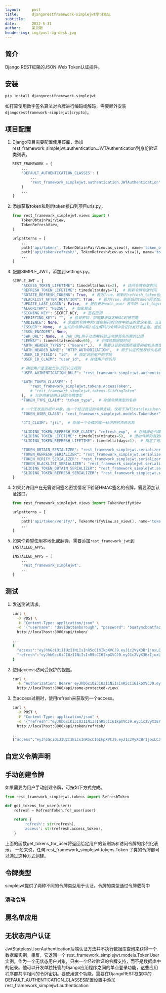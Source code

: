 ```yaml
---
layout:     post
title:      djangorestframework-simplejwt学习笔记
subtitle:   ...
date:       2022-5-31
author:     呆贝斯
header-img: img/post-bg-desk.jpg
---
```

## 简介

Django REST框架的JSON Web Token认证插件。

## 安装

```bash
pip install djangorestframework-simplejwt
```

如打算使用数字签名算法对令牌进行编码或解码，需要额外安装`djangorestframework-simplejwt[crypto]`。

## 项目配置

1. Django项目需要配置使用该库，添加 rest_framework_simplejwt.authentication.JWTAuthentication到身份验证类列表。

    ```python
    REST_FRAMEWORK = {
        ...
        'DEFAULT_AUTHENTICATION_CLASSES': (
            ...
            'rest_framework_simplejwt.authentication.JWTAuthentication',
        )
        ...
    }
    ```

2. 添加获取token和刷新token接口到项目urls.py。

    ```python
    from rest_framework_simplejwt.views import (
        TokenObtainPairView,
        TokenRefreshView,
    )
    
    urlpatterns = [
        ...
        path('api/token/', TokenObtainPairView.as_view(), name='token_obtain_pair'),
        path('api/token/refresh/', TokenRefreshView.as_view(), name='token_refresh'),
        ...
    ]
    ```

3. 配置SIMPLE_JWT，添加到settings.py。

   ```python
   SIMPLE_JWT = {
       "ACCESS_TOKEN_LIFETIME": timedelta(hours=2),  # 访问令牌有效时间
       "REFRESH_TOKEN_LIFETIME": timedelta(days=7),  # 刷新令牌有效时间
       "ROTATE_REFRESH_TOKENS": True,  # 若为True，刷新时refresh_token也会刷新
       "BLACKLIST_AFTER_ROTATION": True,  # 若为True，刷新后的token将添加到黑名单中
       "UPDATE_LAST_LOGIN": False,  # 是否更新auth_user 表中的 last_login 字段
       "ALGORITHM": "HS256",  # 加密算法
       "SIGNING_KEY": SECRET_KEY,  # 签名密钥
       "VERIFYING_KEY": "",  # 验证密钥，加密算法指定HMAC时被忽略
       "AUDIENCE": None,  # 生成的令牌中和/或在解码的令牌中验证的受众主张。当设置为 "无 "时，该字段被排除在令牌之外，并且不被验证。
       "ISSUER": None,  # 生成的令牌中和/或在解码的令牌中验证的发行者主张。当设置为 "无 "时，该字段被排除在令牌之外，并且不被验证。
       "JSON_ENCODER": None,
       "JWK_URL": None,  # JWK_URL用于动态解析验证令牌签名所需的公钥
       "LEEWAY": timedelta(seconds=60),  # 令牌过期回旋时间
       "AUTH_HEADER_TYPES": ("Bearer",),  # 需要认证的视图所接受的授权头类型
       "AUTH_HEADER_NAME": "HTTP_AUTHORIZATION",  # 用于认证的授权标头名称
       "USER_ID_FIELD": "id",  # 指定识别用户的字段
       "USER_ID_CLAIM": "user_id",  # 存储用户标识符
   
       # 确定用户是否被允许进行认证规则
       "USER_AUTHENTICATION_RULE": "rest_framework_simplejwt.authentication.default_user_authentication_rule",
   
       "AUTH_TOKEN_CLASSES": (
           "rest_framework_simplejwt.tokens.AccessToken",
           # "rest_framework_simplejwt.tokens.SlidingToken"
       ),  # 允许用来证明认证的令牌类型
       "TOKEN_TYPE_CLAIM": "token_type",  # 存储令牌类型的名称
   
       # 一个无状态的用户对象，由一个经过验证的令牌支持。仅用于JWTStatelessUserAuthentication认证后端。
       "TOKEN_USER_CLASS": "rest_framework_simplejwt.models.TokenUser",
   
       "JTI_CLAIM": "jti",  # 存储一个令牌的唯一标识符的声称名称
   
       "SLIDING_TOKEN_REFRESH_EXP_CLAIM": "refresh_exp",  # 存储滑动令牌刷新期的过期时间的名称
       "SLIDING_TOKEN_LIFETIME": timedelta(minutes=5),  # 滑动令牌的有效时间
       "SLIDING_TOKEN_REFRESH_LIFETIME": timedelta(days=1),  # 指定了可以刷新滑动令牌的有效时间
   
       "TOKEN_OBTAIN_SERIALIZER": "rest_framework_simplejwt.serializers.TokenObtainPairSerializer",
       "TOKEN_REFRESH_SERIALIZER": "rest_framework_simplejwt.serializers.TokenRefreshSerializer",
       "TOKEN_VERIFY_SERIALIZER": "rest_framework_simplejwt.serializers.TokenVerifySerializer",
       "TOKEN_BLACKLIST_SERIALIZER": "rest_framework_simplejwt.serializers.TokenBlacklistSerializer",
       "SLIDING_TOKEN_OBTAIN_SERIALIZER": "rest_framework_simplejwt.serializers.TokenObtainSlidingSerializer",
       "SLIDING_TOKEN_REFRESH_SERIALIZER": "rest_framework_simplejwt.serializers.TokenRefreshSlidingSerializer",
   }
   ```

4. 如果允许用户在无需访问签名密钥情况下验证HMAC签名的令牌，需要添加认证接口。

   ```python
   from rest_framework_simplejwt.views import TokenVerifyView
   
   urlpatterns = [
       ...
       path('api/token/verify/', TokenVerifyView.as_view(), name='token_verify'),
       ...
   ]
   ```

5. 如果你希望使用本地化或翻译，需要添加`rest_framework_jwt`到`INSTALLED_APPS`。

   ```python
   INSTALLED_APPS = [
       ...
       'rest_framework_simplejwt',
       ...
   ]
   ```

## 测试

1. 发送测试请求。

   ```bash
   curl \
     -X POST \
     -H "Content-Type: application/json" \
     -d '{"username": "davidattenborough", "password": "boatymcboatface"}' \
     http://localhost:8000/api/token/
   
   ...
   {
     "access":"eyJhbGciOiJIUzI1NiIsInR5cCI6IkpXVCJ9.eyJ1c2VyX3BrIjoxLCJ0b2tlbl90eXBlIjoiYWNjZXNzIiwiY29sZF9zdHVmZiI6IuKYgyIsImV4cCI6MTIzNDU2LCJqdGkiOiJmZDJmOWQ1ZTFhN2M0MmU4OTQ5MzVlMzYyYmNhOGJjYSJ9.NHlztMGER7UADHZJlxNG0WSi22a2KaYSfd1S-AuT7lU",
     "refresh":"eyJhbGciOiJIUzI1NiIsInR5cCI6IkpXVCJ9.eyJ1c2VyX3BrIjoxLCJ0b2tlbl90eXBlIjoicmVmcmVzaCIsImNvbGRfc3R1ZmYiOiLimIMiLCJleHAiOjIzNDU2NywianRpIjoiZGUxMmY0ZTY3MDY4NDI3ODg5ZjE1YWMyNzcwZGEwNTEifQ.aEoAYkSJjoWH1boshQAaTkf8G3yn0kapko6HFRt7Rh4"
   }
   ```

2. 使用access访问受保护的视图。

   ```bash
   curl \
     -H "Authorization: Bearer eyJhbGciOiJIUzI1NiIsInR5cCI6IkpXVCJ9.eyJ1c2VyX3BrIjoxLCJ0b2tlbl90eXBlIjoiYWNjZXNzIiwiY29sZF9zdHVmZiI6IuKYgyIsImV4cCI6MTIzNDU2LCJqdGkiOiJmZDJmOWQ1ZTFhN2M0MmU4OTQ5MzVlMzYyYmNhOGJjYSJ9.NHlztMGER7UADHZJlxNG0WSi22a2KaYSfd1S-AuT7lU" \
     http://localhost:8000/api/some-protected-view/
   ```

3. 当access过期时，使用refresh来获取另一个access。

   ```bash
   curl \
     -X POST \
     -H "Content-Type: application/json" \
     -d '{"refresh":"eyJhbGciOiJIUzI1NiIsInR5cCI6IkpXVCJ9.eyJ1c2VyX3BrIjoxLCJ0b2tlbl90eXBlIjoicmVmcmVzaCIsImNvbGRfc3R1ZmYiOiLimIMiLCJleHAiOjIzNDU2NywianRpIjoiZGUxMmY0ZTY3MDY4NDI3ODg5ZjE1YWMyNzcwZGEwNTEifQ.aEoAYkSJjoWH1boshQAaTkf8G3yn0kapko6HFRt7Rh4"}' \
     http://localhost:8000/api/token/refresh/
   
   ...
   {"access":"eyJhbGciOiJIUzI1NiIsInR5cCI6IkpXVCJ9.eyJ1c2VyX3BrIjoxLCJ0b2tlbl90eXBlIjoiYWNjZXNzIiwiY29sZF9zdHVmZiI6IuKYgyIsImV4cCI6MTIzNTY3LCJqdGkiOiJjNzE4ZTVkNjgzZWQ0NTQyYTU0NWJkM2VmMGI0ZGQ0ZSJ9.ekxRxgb9OKmHkfy-zs1Ro_xs1eMLXiR17dIDBVxeT-w"}
   ```

## 自定义令牌声明

## 手动创建令牌

如果需要为用户手动创建令牌，可按如下方式完成。

```python
from rest_framework_simplejwt.tokens import RefreshToken

def get_tokens_for_user(user):
    refresh = RefreshToken.for_user(user)

    return {
        'refresh': str(refresh),
        'access': str(refresh.access_token),
    }
```

上面的函数get_tokens_for_user将返回给定用户的新刷新和访问令牌的序列化表示。
一般来说，任何 rest_framework_simplejwt.tokens.Token 子类的令牌都可以通过这种方式创建。

## 令牌类型

simplejwt提供了两种不同的令牌类型用于认证。令牌的类型通过令牌载荷中

### 滑动令牌

## 黑名单应用

## 无状态用户认证

JwtStatelessUserAuthentication后端认证方法并不执行数据库查询来获得一个数据库实例，相反，它返回一个
rest_framework_simplejwt.models.TokenUser实例，作为一个无状态用户对象，只由一个经过验证的令牌支持，而不是数据库中的记录。他可以开发单独托管的Django应用程序之间的单点登录功能，这些应用程序都共享相同的令牌密钥。要使用这个功能，需要在DjangoREST框架中的DEFAULT_AUTHENTICATION_CLASSES配置设置中添加rest_framework_simplejwt.authentication
